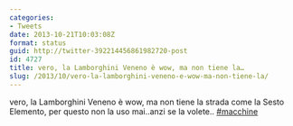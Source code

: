 ```yaml
---
categories:
- Tweets
date: 2013-10-21T10:03:08Z
format: status
guid: http://twitter-392214456861982720-post
id: 4727
title: vero, la Lamborghini Veneno è wow, ma non tiene la…
slug: /2013/10/vero-la-lamborghini-veneno-e-wow-ma-non-tiene-la/
---
```


vero, la Lamborghini Veneno è wow, ma non tiene la strada come la Sesto Elemento, per questo non la uso mai..anzi se la volete.. [#macchine](http://twitter.com/search?q=%23macchine)
